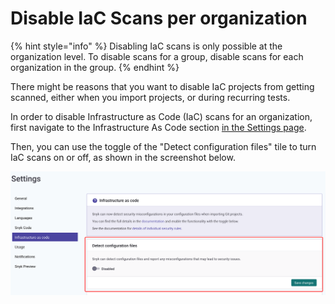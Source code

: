 # Disable IaC Scans per organization

{% hint style="info" %}
Disabling IaC scans is only possible at the organization level. To disable scans for a group, disable scans for each organization in the group.
{% endhint %}

There might be reasons that you want to disable IaC projects from getting scanned, either when you import projects, or during recurring tests.

In order to disable Infrastructure as Code (IaC) scans for an organization, first navigate to the Infrastructure As Code section [in the Settings page](https://app.snyk.io/manage/cloud-config).

Then, you can use the toggle of the "Detect configuration files" tile to turn IaC scans on or off, as shown in the screenshot below.

![](<../../.gitbook/assets/image (335).png>)
